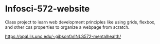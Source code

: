 # Infosci-572-website
 
Class project to learn web development principles like using grids, flexbox, and other css properties to organize a webpage from scratch.

https://opal.ils.unc.edu/~gibsonfa/INLS572-mentalhealth/

